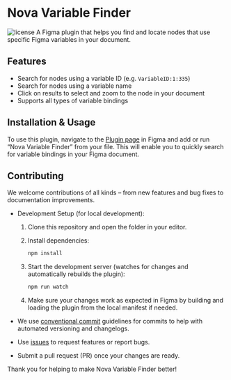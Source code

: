 # Nova Variable Finder
![license](https://badgen.net/github/license/katsele/nova-variable-finder)
A Figma plugin that helps you find and locate nodes that use specific Figma variables in your document.

## Features

- Search for nodes using a variable ID (e.g. `VariableID:1:335`)
- Search for nodes using a variable name
- Click on results to select and zoom to the node in your document
- Supports all types of variable bindings

## Installation & Usage

To use this plugin, navigate to the [Plugin page](https://www.figma.com/community/plugin/1459614638693682410) in Figma and add or run “Nova Variable Finder” from your file. This will enable you to quickly search for variable bindings in your Figma document.

## Contributing

We welcome contributions of all kinds – from new features and bug fixes to documentation improvements.

- Development Setup (for local development):
  1. Clone this repository and open the folder in your editor.  
  2. Install dependencies:
    
      ```bash
      npm install
      ```
  3. Start the development server (watches for changes and automatically rebuilds the plugin):
    
      ```bash
      npm run watch
      ```  
  4. Make sure your changes work as expected in Figma by building and loading the plugin from the local manifest if needed.  

- We use [conventional commit](https://www.conventionalcommits.org/en/v1.0.0/) guidelines for commits to help with automated versioning and changelogs.  
- Use [issues](../../issues) to request features or report bugs.  
- Submit a pull request (PR) once your changes are ready.

Thank you for helping to make Nova Variable Finder better!

